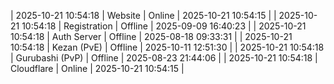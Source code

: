 | 2025-10-21 10:54:18 | Website | Online | 2025-10-21 10:54:15 |
| 2025-10-21 10:54:18 | Registration | Offline | 2025-09-09 16:40:23 |
| 2025-10-21 10:54:18 | Auth Server | Offline | 2025-08-18 09:33:31 |
| 2025-10-21 10:54:18 | Kezan (PvE) | Offline | 2025-10-11 12:51:30 |
| 2025-10-21 10:54:18 | Gurubashi (PvP) | Offline | 2025-08-23 21:44:06 |
| 2025-10-21 10:54:18 | Cloudflare | Online | 2025-10-21 10:54:15 |

